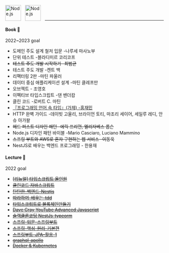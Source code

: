 <img align="left" alt="Node.js" width="50px" src="https://cdn.jsdelivr.net/gh/devicons/devicon/icons/nodejs/nodejs-original.svg" style="padding-right:10px;" /><img align="left" alt="Node.js" width="50px" src="https://cdn.jsdelivr.net/gh/devicons/devicon/icons/nestjs/nestjs-plain.svg" style="padding-right:10px;" />

<br />
<br />

---

#### Book 📕

2022~2023 goal

- 도메인 주도 설계 철저 입문 -나루세 마사노부
- 단위 테스트 -블라디미르 코리코프
- ~~테스트 주도 개발 시작하기 -최범균~~
- 테스트 주도 개발 -켄트 백
- 리팩터링 2판 -마틴 파울러
- 데이터 중심 애플리케이션 설계 -마틴 클레프만
- 오브젝트 - 조영호
- 이펙티브 타입스크립트 -댄 밴더캄
- 클린 코드 -로버트 C. 마틴
- [『프로그래밍 언어 속 타입』(가제) -홍재민](https://blog.hjaem.info/2)
- HTTP 완벽 가이드 -데이빗 고울리, 브라이언 토티, 마조리 세이어, 세일루 레디, 안슈 아가왈
- ~~헤드 퍼스트 디자인 패턴 -에릭 프리먼, 엘리자베스 롭슨~~
- Node.js 디자인 패턴 바이블 -Mario Casciaro, Luciano Mammino
- ~~스프링 부트와 AWS로 혼자 구현하는 웹 서비스 -이동욱~~
- NestJS로 배우는 백엔드 프로그래밍 - 한용재

#### Lecture :pray: 

2022 goal

- ~~[[리뉴얼] 타입스크립트 올인원](https://www.inflearn.com/course/%ED%83%80%EC%9E%85%EC%8A%A4%ED%81%AC%EB%A6%BD%ED%8A%B8-%EC%98%AC%EC%9D%B8%EC%9B%90-1)~~
- ~~[클린코드 자바스크립트](https://www.udemy.com/share/105zfE3@ksI6nVUsto7E9l8zzSofqpE0vrb4RXPEk_1K5qdambY0DWKMvLBOALnYoPdo4LwN3w==/)~~
- ~~[탄탄한-백엔드-Nestjs](https://www.inflearn.com/course/%ED%83%84%ED%83%84%ED%95%9C-%EB%B0%B1%EC%97%94%EB%93%9C-%EB%84%A4%EC%8A%A4%ED%8A%B8/dashboard)~~
- ~~[따라하며-배우는-tdd](https://www.inflearn.com/course/%EB%94%B0%EB%9D%BC%ED%95%98%EB%A9%B0-%EB%B0%B0%EC%9A%B0%EB%8A%94-tdd/dashboard)~~
- ~~[타입스크립트로 블록체인만들기](https://nomadcoders.co/typescript-for-beginners)~~
- ~~[Dave Gray YouTube Advanced Javascript](https://www.youtube.com/playlist?list=PL0Zuz27SZ-6N3bG4YZhkrCL3ZmDcLTuGd)~~
- ~~[슬랙클론코딩 NestJs-typeorm](https://www.inflearn.com/course/%EC%8A%AC%EB%9E%99%ED%81%B4%EB%A1%A0%EC%BD%94%EB%94%A9-%EB%B0%B1%EC%97%94%EB%93%9C/dashboard)~~
- ~~[스프링-입문-스프링부트](https://www.inflearn.com/course/%EC%8A%A4%ED%94%84%EB%A7%81-%EC%9E%85%EB%AC%B8-%EC%8A%A4%ED%94%84%EB%A7%81%EB%B6%80%ED%8A%B8/dashboard)~~
- ~~[스프링-핵심-원리-기본편](https://www.inflearn.com/course/%EC%8A%A4%ED%94%84%EB%A7%81-%ED%95%B5%EC%8B%AC-%EC%9B%90%EB%A6%AC-%EA%B8%B0%EB%B3%B8%ED%8E%B8)~~
- ~~[스프링부트-JPA-활용-1](https://www.inflearn.com/course/%EC%8A%A4%ED%94%84%EB%A7%81%EB%B6%80%ED%8A%B8-JPA-%ED%99%9C%EC%9A%A9-1)~~
- ~~[graphql-apollo](https://www.inflearn.com/course/%EC%96%84%ED%8C%8D%ED%95%9C-graphql-apollo/dashboard)~~
- ~~[Docker & Kubernetes](https://www.udemy.com/share/106b8i3@UifJCSLlNvTviEACe4ftWP5vJwG4tbsAI0dkl9S1bcnVikKtCyRY7X89XYcZ-CTlAw==/)~~
<!-- - [AWS SAA](https://www.udemy.com/course/best-aws-certified-solutions-architect-associate/)
- [AWS DA](https://www.udemy.com/course/best-aws-certified-developer-associate/) -->
<!-- - [타입스크립트 입문](https://www.udemy.com/share/106xlY3@-3rq1UAtTxy71-ZADPpmUQ9CRRELWKIWWTPFl11eeqnL6Qa0Z3w8ddXQsv7EOw7dGA==/) -->
